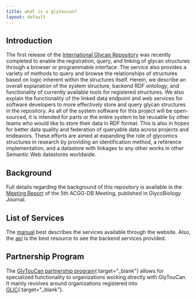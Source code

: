 ```yaml
---
title: what is a glytoucan?
layout: default
---
```


## Introduction

The first release of the [International Glycan Repository](http://glytoucan.org) was recently completed to enable the registration, query, and linking of glycan structures through a browser or programmable interface.  The service also provides a variety of methods to query and browse the relationships of structures based on logic inherent within the structures itself. Herein, we describe an overall explanation of the system structure, backend RDF ontology, and functionality of currently available tools for registered structures.  We also explain the functionality of the linked data endpoint and web services for software developers to more effectively store and query glycan structures in the repository.  As all of the system software for this project will be open-sourced, it is intended for parts or the entire system to be reusable by other teams who would like to store their data in RDF format.  This is also in hopes for better data quality and federation of queryable data across projects and endeavors.  These efforts are aimed at expanding the role of glycomics structures in research by providing an identification method, a reference implementation, and a datastore with linkages to any other works in other Semantic Web datastores worldwide.

## Background

Full details regarding the background of this repository is available in the [Meeting Report](http://dx.doi.org/10.1093/glycob/cwt084) of the 5th ACGG-DB Meeting, published in GlycoBiology Journal.

## List of Services

The [manual](/manual) best describes the services available through the website.  Also, the [api](/system/api) is the best resource to see the backend services provided.

## Partnership Program

The [GlyTouCan partnership program](/partner){:target="_blank"} allows for specialized functionality to organizations working directly with GlyTouCan.  It mainly revolves around organizations registered into [GLIC](http://glic.glyocinfo.org){:target="_blank"}.
